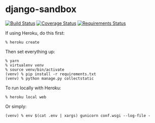 # django-sandbox

[![Build Status](https://travis-ci.org/luizribeiro/django-sandbox.svg?branch=master)](https://travis-ci.org/luizribeiro/django-sandbox) [![Coverage Status](https://coveralls.io/repos/github/luizribeiro/django-sandbox/badge.svg)](https://coveralls.io/github/luizribeiro/django-sandbox) [![Requirements Status](https://requires.io/github/luizribeiro/django-sandbox/requirements.svg?branch=master)](https://requires.io/github/luizribeiro/django-sandbox/requirements/?branch=master)

If using Heroku, do this first:

```
% heroku create
```

Then set everything up:

```
% yarn
% virtualenv venv
% source venv/bin/activate
(venv) % pip install -r requirements.txt
(venv) % python manage.py collectstatic
```

To run locally with Heroku:

```
% heroku local web
```

Or simply:

```
(venv) % env $(cat .env | xargs) gunicorn conf.wsgi --log-file -
```
